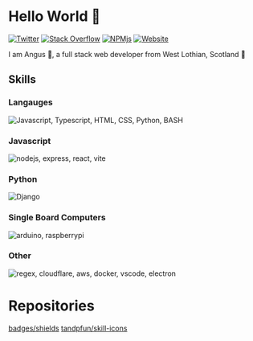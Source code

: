 # Hello World 👋

[![Twitter](https://img.shields.io/badge/Twitter-blue?style=for-the-badge&logo=twitter&logoColor=white&link=https://twitter.com/AngusC_tech)](https://twitter.com/AngusC_tech) [![Stack Overflow](https://img.shields.io/badge/Stack%20Overflow-orange?style=for-the-badge&logo=StackOverflow&logoColor=white&link=https://stackoverflow.com/users/19276480/angus)](https://stackoverflow.com/users/19276480/angus) [![NPMjs](https://img.shields.io/badge/NPMjs-red?style=for-the-badge&logo=npm&logoColor=white&link=https://www.npmjs.com/~gussy1212)](https://www.npmjs.com/~gussy1212) [![Website](https://img.shields.io/badge/Website-grey?style=for-the-badge&logo=googlechrome&logoColor=white&link=https://crighton.live)](https://crighton.live)

I am Angus 👋, a full stack web developer from West Lothian, Scotland 🏴󠁧󠁢󠁳󠁣󠁴󠁿

## Skills

### Langauges
![Javascript, Typescript, HTML, CSS, Python, BASH](https://skillicons.dev/icons?i=js,html,css,ts,python,bash)

### Javascript
![nodejs, express, react, vite](https://skillicons.dev/icons?i=js,nodejs,express,react,vite,bootstrap,npm)

### Python
![Django](https://skillicons.dev/icons?i=python,django)

### Single Board Computers
![arduino, raspberrypi](https://skillicons.dev/icons?i=arduino,raspberrypi)

### Other

![regex, cloudflare, aws, docker, vscode, electron](https://skillicons.dev/icons?i=regex,cloudflare,aws,docker,vscode,electron)

# Repositories
[badges/shields](https://github.com/badges/shields) [tandpfun/skill-icons](https://github.com/tandpfun/skill-icons)
